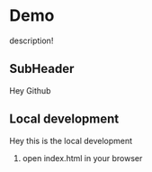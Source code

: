 # Demo
description!

## SubHeader

Hey Github
## Local development 
Hey this is the local development
1. open index.html in your browser
